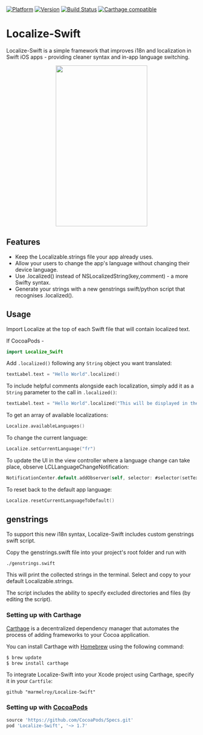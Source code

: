 [![Platform](https://img.shields.io/cocoapods/p/Localize-Swift.svg?maxAge=2592000)](http://cocoapods.org/?q=Localize-Swift)
[![Version](http://img.shields.io/cocoapods/v/Localize-Swift.svg)](http://cocoapods.org/?q=Localize-Swift)
[![Build Status](https://travis-ci.org/marmelroy/Localize-Swift.svg?branch=master)](https://travis-ci.org/marmelroy/Localize-Swift)
[![Carthage compatible](https://img.shields.io/badge/Carthage-compatible-4BC51D.svg?style=flat)](https://github.com/Carthage/Carthage)

# Localize-Swift
Localize-Swift is a simple framework that improves i18n and localization in Swift iOS apps - providing cleaner syntax and in-app language switching.

<p align="center"><img src="http://i.imgur.com/vsrpqBt.gif" width="242" height="425"/></p>

## Features

- Keep the Localizable.strings file your app already uses.
- Allow your users to change the app's language without changing their device language.
- Use .localized() instead of NSLocalizedString(key,comment) - a more Swifty syntax.
- Generate your strings with a new genstrings swift/python script that recognises .localized().

## Usage

Import Localize at the top of each Swift file that will contain localized text.

If CocoaPods -
```swift
import Localize_Swift
```

Add `.localized()` following any `String` object you want translated:
```swift
textLabel.text = "Hello World".localized()
```

To include helpful comments alongside each localization, simply add it as a `String` parameter to the call in `.localized()`:
```swift
textLabel.text = "Hello World".localized("This will be displayed in the main screen")
```

To get an array of available localizations:
```swift
Localize.availableLanguages()
```

To change the current language:
```swift
Localize.setCurrentLanguage("fr")
```

To update the UI in the view controller where a language change can take place, observe LCLLanguageChangeNotification:
```swift
NotificationCenter.default.addObserver(self, selector: #selector(setText), name: NSNotification.Name(LCLLanguageChangeNotification), object: nil)
```

To reset back to the default app language:
```swift
Localize.resetCurrentLanguageToDefault()
```

## genstrings

To support this new i18n syntax, Localize-Swift includes custom genstrings swift script.

Copy the genstrings.swift file into your project's root folder and run with

```bash
./genstrings.swift
```

This will print the collected strings in the terminal. Select and copy to your default Localizable.strings.

The script includes the ability to specify excluded directories and files (by editing the script).

### Setting up with Carthage

[Carthage](https://github.com/Carthage/Carthage) is a decentralized dependency manager that automates the process of adding frameworks to your Cocoa application.

You can install Carthage with [Homebrew](http://brew.sh/) using the following command:

```bash
$ brew update
$ brew install carthage
```

To integrate Localize-Swift into your Xcode project using Carthage, specify it in your `Cartfile`:

```ogdl
github "marmelroy/Localize-Swift"
```

### Setting up with [CocoaPods](http://cocoapods.org/?q=Localize-Swift)
```ruby
source 'https://github.com/CocoaPods/Specs.git'
pod 'Localize-Swift', '~> 1.7'
```
